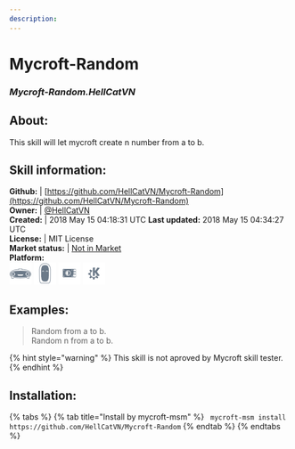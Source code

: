 ```yaml
--- 
description: 
---
```


# Mycroft-Random  
### _Mycroft-Random.HellCatVN_  
## About:  
This skill will let mycroft create n number from a to b.

## Skill information:  
**Github:** | [https://github.com/HellCatVN/Mycroft-Random](https://github.com/HellCatVN/Mycroft-Random)  
**Owner:** | [@HellCatVN](https://github.com/HellCatVN)  
**Created:** | 2018 May 15 04:18:31 UTC  **Last updated:** 2018 May 15 04:34:27 UTC  
**License:** | MIT License  
**Market status:** | [Not in Market](https://market.mycroft.ai/skill/)  
**Platform:**  
 ![](../.gitbook/assets/mark-1-icon.png)  ![](../.gitbook/assets/mark-2-icon.png)  ![](../.gitbook/assets/picroft-icon.png)  ![](../.gitbook/assets/kde.png)   
## Examples:  
> Random from a to b.  
> Random n from a to b.  
  
{% hint style="warning" %}
This skill is not aproved by Mycroft skill tester.
{% endhint %}
    
## Installation:  
{% tabs %}
{% tab title="Install by mycroft-msm" %}
``` mycroft-msm install https://github.com/HellCatVN/Mycroft-Random```
{% endtab %}
  {% endtabs %}
  
